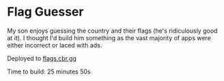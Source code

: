 # Flag Guesser

My son enjoys guessing the country and their flags (he's ridiculously good at it). I thought I'd build him something as the vast majority of apps were either incorrect or laced with ads.

Deployed to [flags.cbr.gg](https://flags.cbr.gg)

Time to build: 25 minutes 50s
